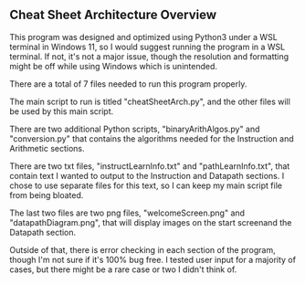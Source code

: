 ## Cheat Sheet Architecture Overview
This program was designed and optimized using Python3 under a WSL terminal in Windows 11, so I would suggest running the program in a WSL terminal. If not, it's not a major issue, though the resolution and formatting might be off while using Windows which is unintended.

There are a total of 7 files needed to run this program properly.

The main script to run is titled "cheatSheetArch.py", and the other files will be used by this main script.

There are two additional Python scripts, "binaryArithAlgos.py" and "conversion.py" that contains the algorithms needed for the Instruction and Arithmetic sections.

There are two txt files, "instructLearnInfo.txt" and "pathLearnInfo.txt", that contain text I wanted to output to the Instruction and Datapath sections. I chose to use separate files for this text, so I can keep my main script file from being bloated.

The last two files are two png files, "welcomeScreen.png" and "datapathDiagram.png", that will display images on the start screenand the Datapath section. 

Outside of that, there is error checking in each section of the program, though I'm not sure if it's 100% bug free. I tested user input for a majority of cases, but there might be a rare case or two I didn't think of.
